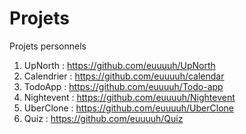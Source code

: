 # Projets
Projets personnels

1. UpNorth : https://github.com/euuuuh/UpNorth
2. Calendrier : https://github.com/euuuuh/calendar
3. TodoApp : https://github.com/euuuuh/Todo-app
4. Nightevent : https://github.com/euuuuh/Nightevent
5. UberClone : https://github.com/euuuuh/UberClone
6. Quiz : https://github.com/euuuuh/Quiz
